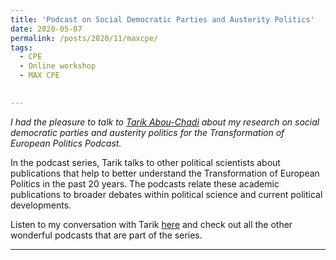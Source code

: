 ```yaml
---
title: 'Podcast on Social Democratic Parties and Austerity Politics'
date: 2020-05-07
permalink: /posts/2020/11/maxcpe/
tags:
  - CPE
  - Online workshop
  - MAX CPE
 

---
```


*I had the pleasure to talk to [Tarik Abou-Chadi](https://www.tarikabouchadi.net/) about my research on social democratic parties and austerity politics for the Transformation of European Politics Podcast.*

In the podcast series, Tarik talks to other political scientists about publications that help to better understand the Transformation of European Politics in the past 20 years. The podcasts relate these academic publications to broader debates within political science and current political developments. 

Listen to my conversation with Tarik [here](https://soundcloud.com/user-467531770/episode-17-bjorn-bremer-austerity-politics) and check out all the other wonderful podcasts that are part of the series.

------